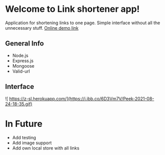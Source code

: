 # Welcome to Link shortener app!

Application for shortening links to one page. Simple interface without all the unnecessary stuff. <a href="https://z-sl.herokuapp.com/" target="_blank"/>Online demo link<a/>

## General Info

- Node.js
- Express.js
- Mongoose
- Valid-url

## Interface

![ https://z-sl.herokuapp.com/](https://i.ibb.co/6D3Vm7V/Peek-2021-08-24-18-35.gif)

# In Future

- Add testing
- Add image support
- Add own local store with all links
